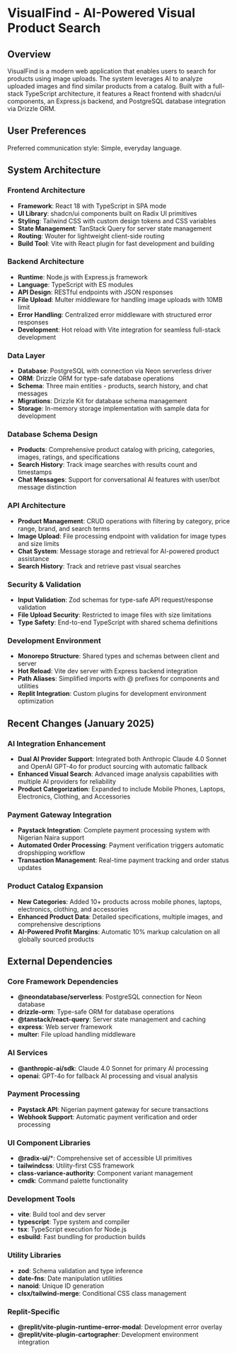 # VisualFind - AI-Powered Visual Product Search

## Overview

VisualFind is a modern web application that enables users to search for products using image uploads. The system leverages AI to analyze uploaded images and find similar products from a catalog. Built with a full-stack TypeScript architecture, it features a React frontend with shadcn/ui components, an Express.js backend, and PostgreSQL database integration via Drizzle ORM.

## User Preferences

Preferred communication style: Simple, everyday language.

## System Architecture

### Frontend Architecture
- **Framework**: React 18 with TypeScript in SPA mode
- **UI Library**: shadcn/ui components built on Radix UI primitives
- **Styling**: Tailwind CSS with custom design tokens and CSS variables
- **State Management**: TanStack Query for server state management
- **Routing**: Wouter for lightweight client-side routing
- **Build Tool**: Vite with React plugin for fast development and building

### Backend Architecture
- **Runtime**: Node.js with Express.js framework
- **Language**: TypeScript with ES modules
- **API Design**: RESTful endpoints with JSON responses
- **File Upload**: Multer middleware for handling image uploads with 10MB limit
- **Error Handling**: Centralized error middleware with structured error responses
- **Development**: Hot reload with Vite integration for seamless full-stack development

### Data Layer
- **Database**: PostgreSQL with connection via Neon serverless driver
- **ORM**: Drizzle ORM for type-safe database operations
- **Schema**: Three main entities - products, search history, and chat messages
- **Migrations**: Drizzle Kit for database schema management
- **Storage**: In-memory storage implementation with sample data for development

### Database Schema Design
- **Products**: Comprehensive product catalog with pricing, categories, images, ratings, and specifications
- **Search History**: Track image searches with results count and timestamps
- **Chat Messages**: Support for conversational AI features with user/bot message distinction

### API Architecture
- **Product Management**: CRUD operations with filtering by category, price range, brand, and search terms
- **Image Upload**: File processing endpoint with validation for image types and size limits
- **Chat System**: Message storage and retrieval for AI-powered product assistance
- **Search History**: Track and retrieve past visual searches

### Security & Validation
- **Input Validation**: Zod schemas for type-safe API request/response validation
- **File Upload Security**: Restricted to image files with size limitations
- **Type Safety**: End-to-end TypeScript with shared schema definitions

### Development Environment
- **Monorepo Structure**: Shared types and schemas between client and server
- **Hot Reload**: Vite dev server with Express backend integration
- **Path Aliases**: Simplified imports with @ prefixes for components and utilities
- **Replit Integration**: Custom plugins for development environment optimization

## Recent Changes (January 2025)

### AI Integration Enhancement
- **Dual AI Provider Support**: Integrated both Anthropic Claude 4.0 Sonnet and OpenAI GPT-4o for product sourcing with automatic fallback
- **Enhanced Visual Search**: Advanced image analysis capabilities with multiple AI providers for reliability
- **Product Categorization**: Expanded to include Mobile Phones, Laptops, Electronics, Clothing, and Accessories

### Payment Gateway Integration
- **Paystack Integration**: Complete payment processing system with Nigerian Naira support
- **Automated Order Processing**: Payment verification triggers automatic dropshipping workflow
- **Transaction Management**: Real-time payment tracking and order status updates

### Product Catalog Expansion
- **New Categories**: Added 10+ products across mobile phones, laptops, electronics, clothing, and accessories
- **Enhanced Product Data**: Detailed specifications, multiple images, and comprehensive descriptions
- **AI-Powered Profit Margins**: Automatic 10% markup calculation on all globally sourced products

## External Dependencies

### Core Framework Dependencies
- **@neondatabase/serverless**: PostgreSQL connection for Neon database
- **drizzle-orm**: Type-safe ORM for database operations
- **@tanstack/react-query**: Server state management and caching
- **express**: Web server framework
- **multer**: File upload handling middleware

### AI Services
- **@anthropic-ai/sdk**: Claude 4.0 Sonnet for primary AI processing
- **openai**: GPT-4o for fallback AI processing and visual analysis

### Payment Processing
- **Paystack API**: Nigerian payment gateway for secure transactions
- **Webhook Support**: Automatic payment verification and order processing

### UI Component Libraries
- **@radix-ui/***: Comprehensive set of accessible UI primitives
- **tailwindcss**: Utility-first CSS framework
- **class-variance-authority**: Component variant management
- **cmdk**: Command palette functionality

### Development Tools
- **vite**: Build tool and dev server
- **typescript**: Type system and compiler
- **tsx**: TypeScript execution for Node.js
- **esbuild**: Fast bundling for production builds

### Utility Libraries
- **zod**: Schema validation and type inference
- **date-fns**: Date manipulation utilities
- **nanoid**: Unique ID generation
- **clsx/tailwind-merge**: Conditional CSS class management

### Replit-Specific
- **@replit/vite-plugin-runtime-error-modal**: Development error overlay
- **@replit/vite-plugin-cartographer**: Development environment integration